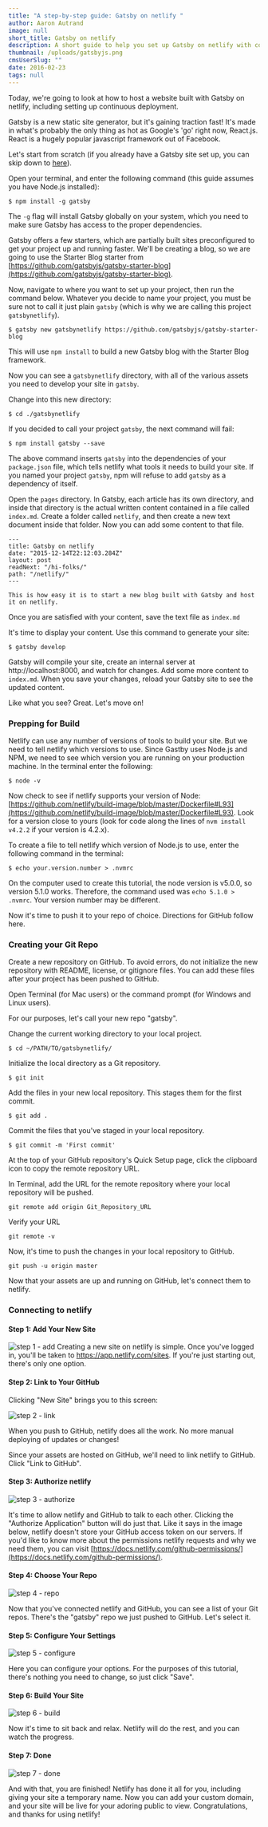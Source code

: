 ```yaml
---
title: "A step-by-step guide: Gatsby on netlify "
author: Aaron Autrand
image: null
short_title: Gatsby on netlify
description: A short guide to help you set up Gatsby on netlify with continuous deployment.
thumbnail: /uploads/gatsbyjs.png
cmsUserSlug: ""
date: 2016-02-23 
tags: null
---
```


Today, we're going to look at how to host a website built with Gatsby on netlify, including setting up continuous deployment.

Gatsby is a new static site generator, but it's gaining traction fast! It's made in what's probably the only thing as hot as Google's 'go' right now, React.js. React is a hugely popular javascript framework out of Facebook.

Let's start from scratch (if you already have a Gatsby site set up, you can skip down to [here](#netlifystart)).

Open your terminal, and enter the following command (this guide assumes you have Node.js installed):

```
$ npm install -g gatsby
```

The `-g` flag will install Gatsby globally on your system, which you need to make sure Gatsby has access to the proper dependencies.

Gatsby offers a few starters, which are partially built sites preconfigured to get your project up and running faster. We'll be creating a blog, so we are going to use the Starter Blog starter from [https://github.com/gatsbyjs/gatsby-starter-blog](https://github.com/gatsbyjs/gatsby-starter-blog).

Now, navigate to where you want to set up your project, then run the command below. Whatever you decide to name your project, you must be sure not to call it just plain `gatsby` (which is why we are calling this project `gatsbynetlify`).

```
$ gatsby new gatsbynetlify https://github.com/gatsbyjs/gatsby-starter-blog

```
This will use `npm install` to build a new Gatsby blog with the Starter Blog framework.

Now you can see a `gatsbynetlify` directory, with all of the various assets you need to develop your site in `gatsby`.

Change into this new directory:
```
$ cd ./gatsbynetlify
```
 If you decided to call your project `gatsby`, the next command will fail:
```
$ npm install gatsby --save
```
The above command inserts `gatsby` into the dependencies of your `package.json` file, which tells netlify what tools it needs to build your site. If you named your project `gatsby`, npm will refuse to add `gatsby` as a dependency of itself.

Open the `pages` directory. In Gatsby, each article has its own directory, and inside that directory is the actual written content contained in a file called `index.md`. Create a folder called `netlify`, and then create a new text document inside that folder. Now you can add some content to that file.

```
---
title: Gatsby on netlify
date: "2015-12-14T22:12:03.284Z"
layout: post
readNext: "/hi-folks/"
path: "/netlify/"
---

This is how easy it is to start a new blog built with Gatsby and host it on netlify.
```
Once you are satisfied with your content, save the text file as `index.md`

It's time to display your content. Use this command to generate your site:

```
$ gatsby develop
```

Gatsby will compile your site, create an internal server at http://localhost:8000, and watch for changes. Add some more content to `index.md`. When you save your changes, reload your Gatsby site to see the updated content.

Like what you see? Great. Let's move on!

### **Prepping for Build**

Netlify can use any number of versions of tools to build your site. But we need to tell netlify which versions to use. Since Gastby uses Node.js and NPM, we need to see which version you are running on your production machine. In the terminal enter the following:

```
$ node -v
```
Now check to see if netlify supports your version of Node: [https://github.com/netlify/build-image/blob/master/Dockerfile#L93](https://github.com/netlify/build-image/blob/master/Dockerfile#L93). Look for a version close to yours (look for code along the lines of `nvm install v4.2.2` if your version is 4.2.x).

To create a file to tell netlify which version of Node.js to use, enter the following command in the terminal:

```
$ echo your.version.number > .nvmrc
```
On the computer used to create this tutorial, the node version is v5.0.0, so version 5.1.0 works. Therefore, the command used was `echo 5.1.0 > .nvmrc`. Your version number may be different.

Now it's time to push it to your repo of choice. Directions for GitHub follow here.

### **Creating your Git Repo**

Create a new repository on GitHub. To avoid errors, do not initialize the new repository with README, license, or gitignore files. You can add these files after your project has been pushed to GitHub.

Open Terminal (for Mac users) or the command prompt (for Windows and Linux users).

For our purposes, let's call your new repo "gatsby".

Change the current working directory to your local project.

```
$ cd ~/PATH/TO/gatsbynetlify/
```

Initialize the local directory as a Git repository.
```
$ git init
```
Add the files in your new local repository. This stages them for the first commit.
```
$ git add .
```
Commit the files that you've staged in your local repository.
```
$ git commit -m 'First commit'
```

At the top of your GitHub repository's Quick Setup page, click the clipboard icon to copy the remote repository URL.

In Terminal, add the URL for the remote repository where your local repository will be pushed.
```
git remote add origin Git_Repository_URL
```
Verify your URL
```
git remote -v
```
Now, it's time to push the changes in your local repository to GitHub.
```
git push -u origin master
```

Now that your assets are up and running on GitHub, let's connect them to netlify.
<a id="netlifystart"></a>
### **Connecting to netlify**

#### Step 1: Add Your New Site

![step 1 - add](https://cloud.githubusercontent.com/assets/6520639/9803638/717820a6-57d9-11e5-838f-d2a732eb0a41.png)
Creating a new site on netlify is simple. Once you've logged in, you'll be taken to https://app.netlify.com/sites. If you're just starting out, there's only one option.

#### Step 2: Link to Your GitHub
Clicking "New Site" brings you to this screen:

![step 2 - link](https://cloud.githubusercontent.com/assets/6520639/9803637/7176ac8a-57d9-11e5-9b09-f43dc772a4f9.png)

When you push to GitHub, netlify does all the work. No more manual deploying of updates or changes!

Since your assets are hosted on GitHub, we'll need to link netlify to GitHub. Click "Link to GitHub".

#### Step 3: Authorize netlify
![step 3 - authorize](https://cloud.githubusercontent.com/assets/6520639/9803635/71760370-57d9-11e5-8bdb-850aa176a22c.png)

It's time to allow netlify and GitHub to talk to each other. Clicking the "Authorize Application" button will do just that. Like it says in the image below, netlify doesn't store your GitHub access token on our servers. If you'd like to know more about the permissions netlify requests and why we need them, you can visit [https://docs.netlify.com/github-permissions/](https://docs.netlify.com/github-permissions/).

#### Step 4: Choose Your Repo
![step 4 - repo](https://raw.githubusercontent.com/munkymack/netlify-assets/master/Step4Gatsby.png)

Now that you've connected netlify and GitHub, you can see a list of your Git repos. There's the "gatsby" repo we just pushed to GitHub. Let's select it.

#### Step 5: Configure Your Settings
![step 5 - configure](https://raw.githubusercontent.com/munkymack/netlify-assets/master/Step5Gatsby.png)

Here you can configure your options. For the purposes of this tutorial, there's nothing you need to change, so just click "Save".

#### Step 6: Build Your Site

![step 6 - build](https://cloud.githubusercontent.com/assets/6520639/9803640/717b9c40-57d9-11e5-9ca4-92f90f8ed005.png)

Now it's time to sit back and relax. Netlify will do the rest, and you can watch the progress.

#### Step 7: Done

![step 7 - done](https://raw.githubusercontent.com/munkymack/netlify-assets/master/Step7Gatsby.png)

And with that, you are finished! Netlify has done it all for you, including giving your site a temporary name. Now you can add your custom domain, and your site will be live for your adoring public to view. Congratulations, and thanks for using netlify!
